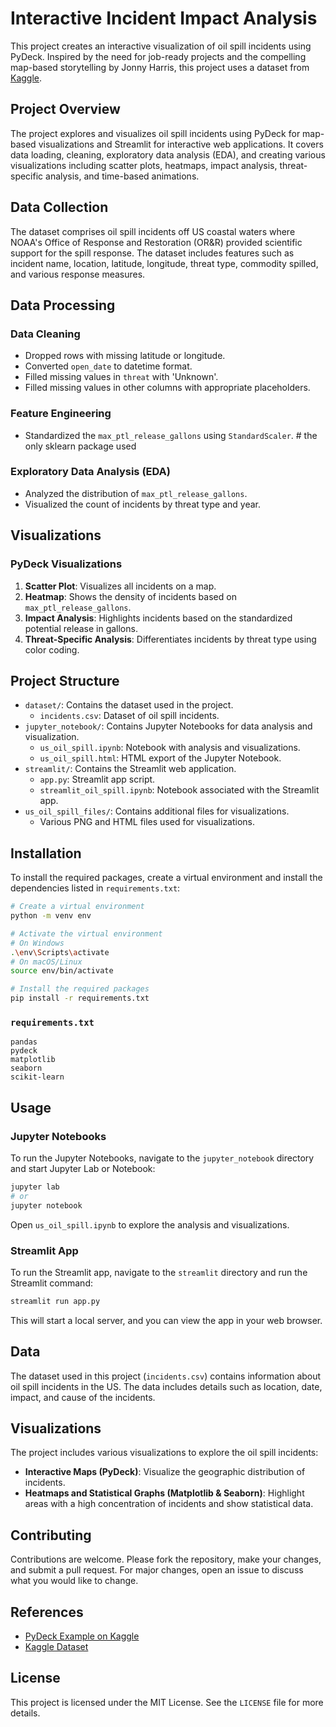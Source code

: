 # Interactive Incident Impact Analysis

This project creates an interactive visualization of oil spill incidents using PyDeck. Inspired by the need for job-ready projects and the compelling map-based storytelling by Jonny Harris, this project uses a dataset from [Kaggle](https://www.kaggle.com/datasets/kkhandekar/oil-spills-off-us-coastal-waters/data).

## Project Overview

The project explores and visualizes oil spill incidents using PyDeck for map-based visualizations and Streamlit for interactive web applications. It covers data loading, cleaning, exploratory data analysis (EDA), and creating various visualizations including scatter plots, heatmaps, impact analysis, threat-specific analysis, and time-based animations.

## Data Collection

The dataset comprises oil spill incidents off US coastal waters where NOAA's Office of Response and Restoration (OR&R) provided scientific support for the spill response. The dataset includes features such as incident name, location, latitude, longitude, threat type, commodity spilled, and various response measures.

## Data Processing

### Data Cleaning
- Dropped rows with missing latitude or longitude.
- Converted `open_date` to datetime format.
- Filled missing values in `threat` with 'Unknown'.
- Filled missing values in other columns with appropriate placeholders.

### Feature Engineering
- Standardized the `max_ptl_release_gallons` using `StandardScaler`. # the only sklearn package used

### Exploratory Data Analysis (EDA)
- Analyzed the distribution of `max_ptl_release_gallons`.
- Visualized the count of incidents by threat type and year.

## Visualizations

### PyDeck Visualizations
1. **Scatter Plot**: Visualizes all incidents on a map.
2. **Heatmap**: Shows the density of incidents based on `max_ptl_release_gallons`.
3. **Impact Analysis**: Highlights incidents based on the standardized potential release in gallons.
4. **Threat-Specific Analysis**: Differentiates incidents by threat type using color coding.

## Project Structure
- `dataset/`: Contains the dataset used in the project.
  - `incidents.csv`: Dataset of oil spill incidents.
- `jupyter_notebook/`: Contains Jupyter Notebooks for data analysis and visualization.
  - `us_oil_spill.ipynb`: Notebook with analysis and visualizations.
  - `us_oil_spill.html`: HTML export of the Jupyter Notebook.
- `streamlit/`: Contains the Streamlit web application.
  - `app.py`: Streamlit app script.
  - `streamlit_oil_spill.ipynb`: Notebook associated with the Streamlit app.
- `us_oil_spill_files/`: Contains additional files for visualizations.
  - Various PNG and HTML files used for visualizations.

## Installation
To install the required packages, create a virtual environment and install the dependencies listed in `requirements.txt`:

```sh
# Create a virtual environment
python -m venv env

# Activate the virtual environment
# On Windows
.\env\Scripts\activate
# On macOS/Linux
source env/bin/activate

# Install the required packages
pip install -r requirements.txt
```

### `requirements.txt`
```text
pandas
pydeck
matplotlib
seaborn
scikit-learn
```

## Usage

### Jupyter Notebooks
To run the Jupyter Notebooks, navigate to the `jupyter_notebook` directory and start Jupyter Lab or Notebook:

```sh
jupyter lab
# or
jupyter notebook
```

Open `us_oil_spill.ipynb` to explore the analysis and visualizations.

### Streamlit App
To run the Streamlit app, navigate to the `streamlit` directory and run the Streamlit command:

```sh
streamlit run app.py
```

This will start a local server, and you can view the app in your web browser.

## Data
The dataset used in this project (`incidents.csv`) contains information about oil spill incidents in the US. The data includes details such as location, date, impact, and cause of the incidents.

## Visualizations
The project includes various visualizations to explore the oil spill incidents:

- **Interactive Maps (PyDeck)**: Visualize the geographic distribution of incidents.
- **Heatmaps and Statistical Graphs (Matplotlib & Seaborn)**: Highlight areas with a high concentration of incidents and show statistical data.

## Contributing
Contributions are welcome. Please fork the repository, make your changes, and submit a pull request. For major changes, open an issue to discuss what you would like to change.

## References

- [PyDeck Example on Kaggle](https://www.kaggle.com/code/jeongbinpark/visualization-3d-map-using-pydeck)
- [Kaggle Dataset](https://www.kaggle.com/datasets/kkhandekar/oil-spills-off-us-coastal-waters/data)

## License
This project is licensed under the MIT License. See the `LICENSE` file for more details.
